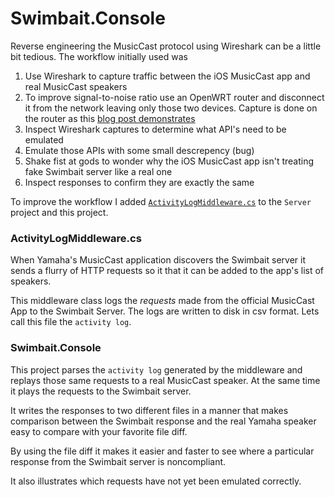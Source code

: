 # Swimbait.Console
Reverse engineering the MusicCast protocol using Wireshark can be a little bit tedious.
The workflow initially used was

1. Use Wireshark to capture traffic between the iOS MusicCast app and real MusicCast speakers
1. To improve signal-to-noise ratio use an OpenWRT router and disconnect it from the network leaving only those two devices. Capture is done on the router as this [blog post demonstrates](http://threatvectorsecurity.blogspot.com.au/2014/06/openwrt-tcpdump-packet-captures-for.html)
1. Inspect Wireshark captures to determine what API's need to be emulated
1. Emulate those APIs with some small descrepency (bug)
1. Shake fist at gods to wonder why the iOS MusicCast app isn't treating fake Swimbait server like a real one
1. Inspect responses to confirm they are exactly the same  

To improve the workflow I added [`ActivityLogMiddleware.cs`](https://github.com/neutmute/swimbait/blob/master/src/Swimbait.Server/Middleware/ActivityLogMiddleware.cs) to the `Server` project and this project.

### ActivityLogMiddleware.cs
When Yamaha's MusicCast application discovers the Swimbait server it sends a flurry of HTTP requests so it that it can be added to the app's list of speakers.

This middleware class logs the *requests* made from the official MusicCast App to the Swimbait Server. The logs are written to disk in csv format. Lets call this file the `activity log`.

### Swimbait.Console
This project parses the `activity log` generated by the middleware and replays those same requests to a real MusicCast speaker. At the same time it plays the requests to the Swimbait server.

It writes the responses to two different files in a manner that makes comparison between the Swimbait response and the real Yamaha speaker easy to compare with your favorite file diff.

By using the file diff it makes it easier and faster to see where a particular response from the Swimbait server is noncompliant. 

It also illustrates which requests have not yet been emulated correctly.  

